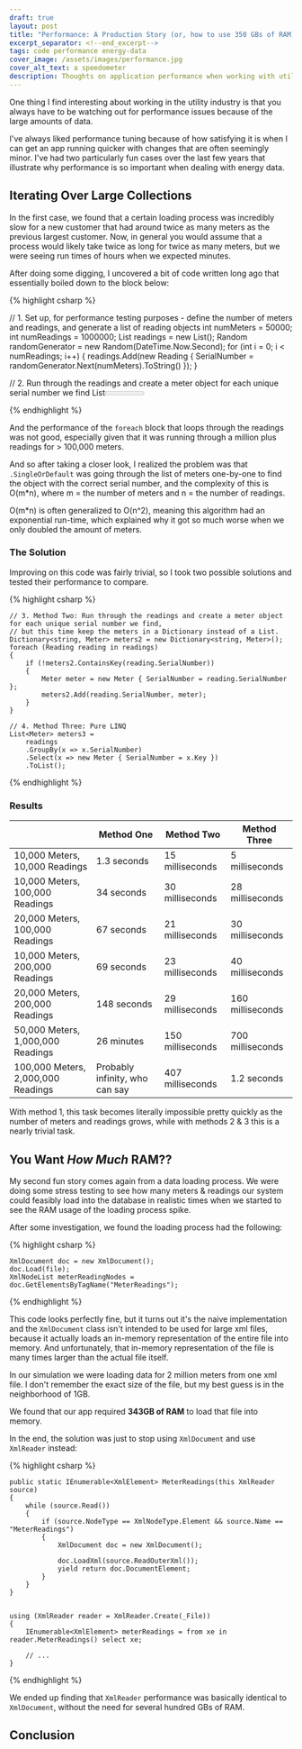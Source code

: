 ```yaml
---
draft: true
layout: post
title: "Performance: A Production Story (or, how to use 350 GBs of RAM)"
excerpt_separator: <!--end_excerpt-->
tags: code performance energy-data
cover_image: /assets/images/performance.jpg
cover_alt_text: a speedometer
description: Thoughts on application performance when working with utility energy data
---
```

One thing I find interesting about working in the utility industry is that you always have to be watching out for performance issues because of the large amounts of data.

<!--end_excerpt-->

I've always liked performance tuning because of how satisfying it is when I can get an app running quicker with changes that are often seemingly minor. I've had two particularly fun cases over the last few years that illustrate why performance is so important when dealing with energy data.

## Iterating Over Large Collections
In the first case, we found that a certain loading process was incredibly slow for a new customer that had around twice as many meters as the previous largest customer. Now, in general you would assume that a process would likely take twice as long for twice as many meters, but we were seeing run times of hours when we expected minutes.

After doing some digging, I uncovered a bit of code written long ago that essentially boiled down to the block below:

{% highlight csharp %}

// 1. Set up, for performance testing purposes - define the number of meters and readings, and generate a list of reading objects
int numMeters = 50000;
int numReadings = 1000000;
List<Reading> readings = new List<Reading>();
Random randomGenerator = new Random(DateTime.Now.Second);
for (int i = 0; i < numReadings; i++)
{
    readings.Add(new Reading { SerialNumber = randomGenerator.Next(numMeters).ToString() });
}

// 2. Run through the readings and create a meter object for each unique serial number we find
List<Meter> meters = new List<Meter>();
foreach (Reading reading in readings)
{
    Meter meter = meters.SingleOrDefault(x => x.SerialNumber.Equals(reading.SerialNumber));
    if (meter == null)
    {
        meter = new Meter { SerialNumber = reading.SerialNumber };
        meters.Add(meter);
    }
}

{% endhighlight %}

And the performance of the `foreach` block that loops through the readings was not good, especially given that it was running through a million plus readings for > 100,000 meters.

And so after taking a closer look, I realized the problem was that `.SingleOrDefault` was going through the list of meters one-by-one to find the object with the correct serial number, and the complexity of this is O(m*n), where m = the number of meters and n = the number of readings.

O(m*n) is often generalized to O(n^2), meaning this algorithm had an exponential run-time, which explained why it got so much worse when we only doubled the amount of meters.

### The Solution
Improving on this code was fairly trivial, so I took two possible solutions and tested their performance to compare.

{% highlight csharp %}

    // 3. Method Two: Run through the readings and create a meter object for each unique serial number we find,
    // but this time keep the meters in a Dictionary instead of a List.
    Dictionary<string, Meter> meters2 = new Dictionary<string, Meter>();
    foreach (Reading reading in readings)
    {
        if (!meters2.ContainsKey(reading.SerialNumber))
        {
            Meter meter = new Meter { SerialNumber = reading.SerialNumber };
            meters2.Add(reading.SerialNumber, meter);
        }
    }

    // 4. Method Three: Pure LINQ
    List<Meter> meters3 = 
        readings
        .GroupBy(x => x.SerialNumber)
        .Select(x => new Meter { SerialNumber = x.Key })
        .ToList();

{% endhighlight %}

### Results
||Method One|Method Two|Method Three|
|---|---|---|---|
|10,000 Meters, 10,000 Readings|1.3 seconds|15 milliseconds|5 milliseconds
|10,000 Meters, 100,000 Readings|34 seconds|30 milliseconds|28 milliseconds
|20,000 Meters, 100,000 Readings|67 seconds|21 milliseconds|30 milliseconds
|10,000 Meters, 200,000 Readings|69 seconds|23 milliseconds|40 milliseconds
|20,000 Meters, 200,000 Readings|148 seconds|29 milliseconds|160 milliseconds
|50,000 Meters, 1,000,000 Readings|26 minutes|150 milliseconds|700 milliseconds
|100,000 Meters, 2,000,000 Readings|Probably infinity, who can say|407 milliseconds|1.2 seconds

With method 1, this task becomes literally impossible pretty quickly as the number of meters and readings grows, while with methods 2 & 3 this is a nearly trivial task.

## You Want *How Much* RAM??
My second fun story comes again from a data loading process. We were doing some stress testing to see how many meters & readings our system could feasibly load into the database in realistic times when we started to see the RAM usage of the loading process spike.

After some investigation, we found the loading process had the following:

{% highlight csharp %}

    XmlDocument doc = new XmlDocument();
    doc.Load(file);
    XmlNodeList meterReadingNodes = doc.GetElementsByTagName("MeterReadings");

{% endhighlight %}

This code looks perfectly fine, but it turns out it's the naive implementation and the `XmlDocument` class isn't intended to be used for large xml files, because it actually loads an in-memory representation of the entire file into memory. And unfortunately, that in-memory representation of the file is many times larger than the actual file itself.

In our simulation we were loading data for 2 million meters from one xml file. I don't remember the exact size of the file, but my best guess is in the neighborhood of 1GB.

We found that our app required **343GB of RAM** to load that file into memory. 

In the end, the solution was just to stop using `XmlDocument` and use `XmlReader` instead:

{% highlight csharp %}

    public static IEnumerable<XmlElement> MeterReadings(this XmlReader source)
    {
        while (source.Read())
        {
            if (source.NodeType == XmlNodeType.Element && source.Name == "MeterReadings")
            {
                XmlDocument doc = new XmlDocument();

                doc.LoadXml(source.ReadOuterXml());
                yield return doc.DocumentElement;
            }
        }
    }


    using (XmlReader reader = XmlReader.Create(_File))
    {
        IEnumerable<XmlElement> meterReadings = from xe in reader.MeterReadings() select xe;

        // ...
    }

{% endhighlight %}

We ended up finding that `XmlReader` performance was basically identical to `XmlDocument`, without the need for several hundred GBs of RAM.

## Conclusion


